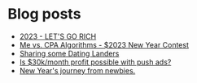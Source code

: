 # Blog posts
<!-- BLOG-POST-LIST:START -->
- [2023 - LET&#39;S GO RICH](https://afflift.com/f/threads/2023-lets-go-rich.10186/)
- [Me vs. CPA Algorithms - $2023 New Year Contest](https://afflift.com/f/threads/me-vs-cpa-algorithms-2023-new-year-contest.10210/)
- [Sharing some Dating Landers](https://afflift.com/f/threads/sharing-some-dating-landers.10208/)
- [Is $30k/month profit possible with push ads?](https://afflift.com/f/threads/is-30k-month-profit-possible-with-push-ads.10212/)
- [New Year&#39;s journey from newbies.](https://afflift.com/f/threads/new-years-journey-from-newbies.10193/)
<!-- BLOG-POST-LIST:END -->
